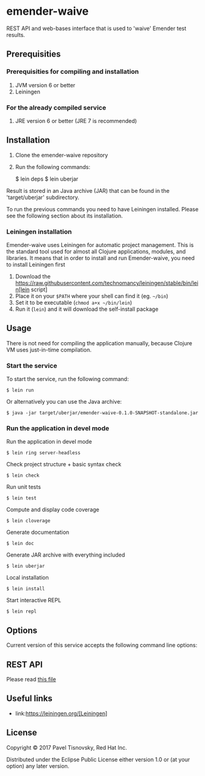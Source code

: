 # emender-waive

REST API and web-bases interface that is used to 'waive' Emender test results.



## Prerequisities

### Prerequisities for compiling and installation

1. JVM version 6 or better
1. Leiningen

### For the already compiled service

1. JRE version 6 or better (JRE 7 is recommended)



## Installation

1. Clone the emender-waive repository
1. Run the following commands:

    $ lein deps
    $ lein uberjar

Result is stored in an Java archive (JAR) that can be found in the 'target/uberjar' subdirectory.

To run the previous commands you need to have Leiningen installed. Please see the following section about its installation.


### Leiningen installation

Emender-waive uses Leiningen for automatic project management. This is the standard tool used for almost all Clojure applications, modules, and libraries. It means that in order to install and run Emender-waive, you need to install Leiningen first

1. Download the https://raw.githubusercontent.com/technomancy/leiningen/stable/bin/lein[lein script]
1. Place it on your `$PATH` where your shell can find it (eg. `~/bin`)
1. Set it to be executable (`chmod a+x ~/bin/lein`)
1. Run it (`lein`) and it will download the self-install package



## Usage

There is not need for compiling the application manually, because Clojure VM uses just-in-time compilation.

### Start the service

To start the service, run the following command:

    $ lein run

Or alternatively you can use the Java archive:

    $ java -jar target/uberjar/emender-waive-0.1.0-SNAPSHOT-standalone.jar

### Run the application in devel mode

Run the application in devel mode

    $ lein ring server-headless

Check project structure + basic syntax check

    $ lein check

Run unit tests

    $ lein test

Compute and display code coverage

    $ lein cloverage

Generate documentation

    $ lein doc

Generate JAR archive with everything included

    $ lein uberjar

Local installation

    $ lein install

Start interactive REPL

    $ lein repl



## Options

Current version of this service accepts the following command line options:



## REST API

Please read [this file](doc/REST_API.adoc)



## Useful links

* link:https://leiningen.org/[Leiningen]



## License

Copyright © 2017 Pavel Tisnovsky, Red Hat Inc.

Distributed under the Eclipse Public License either version 1.0 or (at
your option) any later version.
